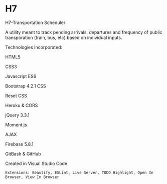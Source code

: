 # H7
H7-Transportation Scheduler

A utility meant to track pending arrivals, departures and frequency of public transporation (train, bus, etc) based on individual inputs.

Technologies Incorporated:

HTML5

CSS3

Javascript ES6

Bootstrap 4.2.1 CSS

Reset CSS

Heroku & CORS

jQuery 3.3.1

Moment.js

AJAX

Firebase 5.8.1

GitBash & GitHub

Created in Visual Studio Code

    Extensions: Beautify, ESLint, Live Server, TODO Highlight, Open In Browser, View In Browser
